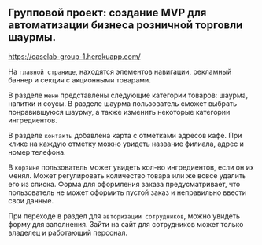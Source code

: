 ## Групповой проект: создание MVP для автоматизации бизнеса розничной торговли шаурмы.

https://caselab-group-1.herokuapp.com/

На `главной странице`, находятся элементов навигации, рекламный баннер и секция с акционными товарами.

В разделе `меню` представлены следующие категории товаров: шаурма, напитки и соусы. В разделе шаурма пользователь сможет выбрать понравившуюся шаурму, а также изменить некоторые категории ингредиентов. 

В разделе `контакты` добавлена карта с отметками адресов кафе. При клике на каждую отметку можно увидеть название филиала, адрес и номер телефона.

В `корзине` пользователь может увидеть кол-во ингредиентов, если он их менял. Может регулировать количество товара или же вовсе удалить его из списка. Форма для оформления заказа предусматривает, что пользователь не может оформить пустой заказ и неправильно ввести свои данные.

При переходе в раздел для `авторизации сотрудников`, можно увидеть форму для заполнения. Зайти на сайт для сотрудников может только владелец и работающий персонал.

